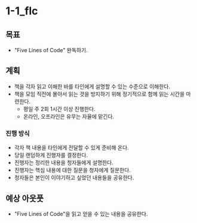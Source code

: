 # 1-1_flc

## 목표

- "Five Lines of Code" 완독하기.

## 계획

- 책을 각자 읽고 이해한 바를 타인에게 설명할 수 있는 수준으로 이해한다.
- 책을 모임 직전에 몰아서 읽는 것을 방지하기 위해 정기적으로 함께 읽는 시간을 마련한다.
  - 평일 주 2회 1시간 이상 진행한다.
  - 온라인, 오프라인은 유무는 자율에 맡긴다.

### 진행 방식

- 각자 책 내용을 타인에게 전달할 수 있게 준비해 온다.
- 당일 랜덤하게 진행자를 결정한다.
- 진행자는 정리한 내용을 청자들에게 설명한다.
- 진행자는 핵심 내용에 대한 질문을 청자에게 질문한다.
- 청자들은 본인이 이야기하고 싶었던 내용들을 공유한다.

## 예상 아웃풋

- "Five Lines of Code"을 읽고 얻을 수 있는 내용을 공유한다.

